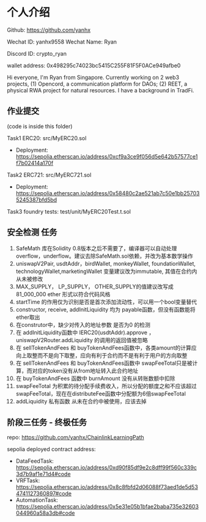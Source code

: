 # 个人介绍

Github: https://github.com/yanhx

Wechat ID: yanhx9558
Wechat Name: Ryan

Discord ID: crypto_ryan

wallet address: 0x498295c74023bc5415C255F81F5F0ACe949afbe0

Hi everyone, I'm Ryan from Singapore. Currently working on 2 web3 projects, (1) Opencord, a communication platform for DAOs; (2) REET, a physical RWA project for natural resources. I have a background in TradFi. 


## 作业提交
(code is inside this folder)

Task1 ERC20: src/MyERC20.sol
- Deployment: https://sepolia.etherscan.io/address/0xcf9a3ce9f056d5e642b57577ce1f7b02414a170f

Task2 ERC721: src/MyERC721.sol
- Deployment: https://sepolia.etherscan.io/address/0x58480c2ae521ab7c50e1bb257035245387bfd5bd

Task3 foundry tests: test/unit/MyERC20Test.t.sol


## 安全检测 任务
1. SafeMath 库在Solidity 0.8版本之后不需要了，编译器可以自动处理overflow，underflow。建议去除SafeMath.sol依赖，并改为基本数学操作
2. uniswapV2Pair, usdtAddr，birdWallet, monkeyWallet, foundationWallet, technologyWallet,marketingWallet 变量建议改为immutable, 其值在合约内从未被修改
3. MAX_SUPPLY， LP_SUPPLY， OTHER_SUPPLY的值建议改写成 81_000_000 ether 形式以符合代码风格
4. startTime 的作用仅为识别是否是首次添加流动性，可以用一个bool变量替代
5. constructor, receive, addInitLiquidity 均为 payable函数，但没有函数能将ether取出
6. 在construtor中，缺少对传入的地址参数 是否为0 的检测
7. 在 addInitLiquidity函数中 IERC20(usdtAddr).approve ， uniswapV2Router.addLiquidity 的调用的返回值被忽略
8. 在 sellTokenAndFees 和 buyTokenAndFees函数中，各类amount的计算应向上取整而不是向下取整，应向有利于合约而不是有利于用户的方向取整
9. 在 sellTokenAndFees 和 buyTokenAndFees函数中 swapFeeTotal只是被计算，而对应的token没有从from地址转入此合约地址
10. 在 buyTokenAndFees 函数中 burnAmount 没有从转账数额中扣除
11. swapFeeTotal 为积累的待分配手续费收入，所以分配的额度之和不应该超过swapFeeTotal，现在在distributeFee函数中分配额为6倍swapFeeTotal
12. addLiquidity 私有函数 从未在合约中被使用，应该去掉

## 阶段三任务 - 终极任务
repo: https://github.com/yanhx/ChainlinkLearningPath

sepolia deployed contract address:
- DataFeedTask: https://sepolia.etherscan.io/address/0xd90f85df9e2c8dff99f560c339c3d7b9af1e71d4#code
- VRFTask: https://sepolia.etherscan.io/address/0x8c8fbfd2d06088f73aed1de5d534741127360897#code
- AutomationTask: https://sepolia.etherscan.io/address/0x5e31e05b1bfae2baba735e32603044960a58a3db#code
